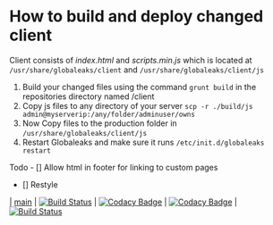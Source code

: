 # How to build and deploy changed client

Client consists of *index.html* and *scripts.min.js* which is located at `/usr/share/globaleaks/client` and `/usr/share/globaleaks/client/js`

1. Build your changed files using the command `grunt build` in the repositories directory named /client
2. Copy js files to any directory of your server `scp -r ./build/js admin@myserverip:/any/folder/adminuser/owns`
3. Now Copy files to the production folder in `/usr/share/globaleaks/client/js`
4. Restart Globaleaks and make sure it runs `/etc/init.d/globaleaks restart`


Todo
	- [] Allow html in footer for linking to custom pages
  - [] Restyle

| [main](https://github.com/globaleaks/GlobaLeaks/tree/main) | [![Build Status](https://travis-ci.com/globaleaks/GlobaLeaks.svg?branch=main)](https://app.travis-ci.com/github/globaleaks/GlobaLeaks) | [![Codacy Badge](https://app.codacy.com/project/badge/Grade/c09f1ec9607f4546924d19798a98dd7d)](https://www.codacy.com/gh/globaleaks/GlobaLeaks/dashboard) | [![Codacy Badge](https://app.codacy.com/project/badge/Coverage/c09f1ec9607f4546924d19798a98dd7d)](https://www.codacy.com/gh/globaleaks/GlobaLeaks/dashboard) | [![Build Status](https://readthedocs.org/projects/globaleaks/badge/?version=main&style=flat)](https://docs.globaleaks.org/en/main/)
